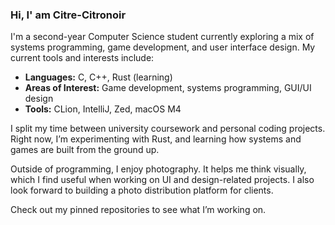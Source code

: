 ### Hi, I' am Citre-Citronoir

I'm a second-year Computer Science student currently exploring a mix of systems programming, game development, and user interface design.
My current tools and interests include:
- **Languages:** C, C++, Rust (learning)
- **Areas of Interest:** Game development, systems programming, GUI/UI design
- **Tools:** CLion, IntelliJ, Zed, macOS M4

I split my time between university coursework and personal coding projects.
Right now, I’m experimenting with Rust, and learning how systems and games are built from the ground up.

Outside of programming, I enjoy photography. It helps me think visually, which I find useful when working on UI and design-related projects.
I also look forward to building a photo distribution platform for clients.

Check out my pinned repositories to see what I’m working on.

<!---
citre-citronoir/citre-citronoir is a ✨ special ✨ repository because its `README.md` (this file) appears on your GitHub profile.
You can click the Preview link to take a look at your changes.
--->
